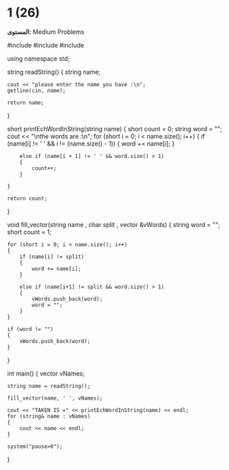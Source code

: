 # 1 (26)

**المستوى:** Medium Problems

#include<iostream>
#include<string>
#include<vector>

using namespace std;

string readString()
{
	string name;

	cout << "please enter the name you have :\n";
	getline(cin, name);

	return name;
}

short printEchWordInString(string name)
{
	short count = 0;
	string word = "";
	cout << "\nthe words are :\n";
	for (short i = 0; i < name.size(); i++)
	{
		if (name[i] != ' ' && i != (name.size() - 1))
		{
			word += name[i];
		}

		else if (name[i + 1] != ' ' && word.size() > 1)
		{
			count++;
		}

	}

	return count;
}

void fill_vector(string name , char split , vector <string> &vWords)
{
	string word = "";
	short count = 1;

	for (short i = 0; i < name.size(); i++)
	{
		if (name[i] != split)
		{
			word += name[i];
		}

		else if (name[i+1] != split && word.size() > 1)
		{
			vWords.push_back(word);
			word = "";
		}
	}
	 
	if (word != "")
	{
		vWords.push_back(word);
	}
}

int main()
{
	vector <string> vNames;

	string name = readString();

	fill_vector(name, ' ', vNames);

	cout << "TAKEN IS =" << printEchWordInString(name) << endl;
	for (string& name : vNames)
	{
		cout << name << endl;
	}

	system("pause>0");
}

```cpp

```